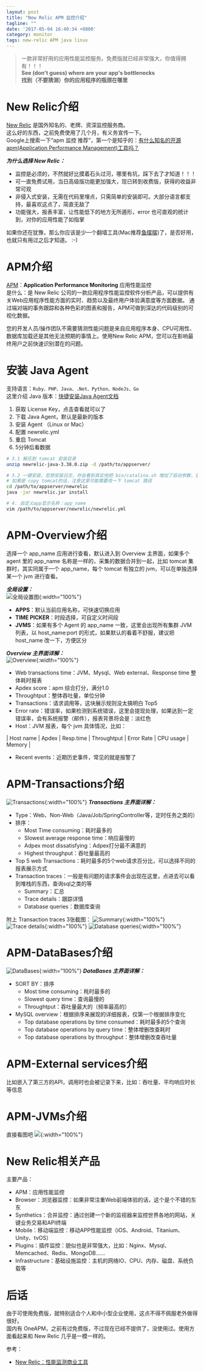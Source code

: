 ```yaml
---
layout: post
title: "New Relic APM 监控介绍"
tagline: ""
date: '2017-05-04 16:40:34 +0800'
category: monitor
tags: new-relic APM java linux
---
```

> 一款非常好用的应用性能监控服务。免费版就已经非常强大，你值得拥有！！！    
> **See (don't guess) where are your app's bottlenecks**  
> **找到（不要猜测）你的应用程序的瓶颈在哪里**

# New Relic介绍
[New Relic](https://newrelic.com/) 是国外知名的、老牌、资深监控服务商。  
这么好的东西，之前免费使用了几个月，有义务宣传一下。  
Google上搜索一下“apm 监控 推荐”，第一个是知乎的：[有什么知名的开源apm(Application Performance Management)工具吗？](https://www.zhihu.com/question/27994350)

***为什么选择 New Relic：***  
- 监控是必须的，不然就好比摸着石头过河，哪里有坑，踩下去了才知道！！！
- 可一直免费试用，当日高级版功能更加强大，现已转到收费版，获得的收益非常可观
- 非侵入式安装，无需在代码里埋点，只需简单的安装即可。大部分语言都支持，最喜欢这点了，简直无敌了
- 功能强大，报表丰富，让性能低下的地方无所遁形，error 也可直观的统计到，对你的应用性能了如指掌

如果你还在犹豫，那么你应该是少一个翻墙工具(Mac推荐[鱼摆摆](https://ybb1024.com/))了，是否好用，也就只有用过之后才知道。 :-)

# APM介绍
[APM](https://docs.newrelic.com/docs/apm/new-relic-apm/getting-started/introduction-new-relic-apm)：**Application Performance Monitoring**  应用性能监控    
是什么：是 New Relic 公司的一款应用程序性能监控软件分析产品，可以提供有关Web应用程序性能方面的实时、趋势以及最终用户体验满意度等方面数据。 通过端对端的事务跟踪和各种色彩的图表和报告，APM可做到深达的代码级别的可视化数据。

您的开发人员/操作团队不需要猜测性能问题是来自应用程序本身、CPU可用性、数据库加载还是其他无法预期的事情上。使用New Relic APM，您可以在影响最终用户之前快速识别潜在的问题。


# 安装 Java Agent
支持语言：`Ruby、PHP、Java、.Net、Python、NodeJs、Go`    
这里介绍 Java 版本：[快捷安装Java Agent文档](https://rpm.newrelic.com/accounts/1488405/applications/setup)   
1. 获取 License Key，点击查看就可以了
2. 下载 Java Agent，默认是最新的版本
3. 安装 Agent （Linux or Mac）   
4. 配置 newrelic.yml
5. 重启 Tomcat
6. 5分钟后看数据

```bash
# 3.1 解压到 tomcat 安装目录
unzip newrelic-java-3.38.0.zip -d /path/to/appserver/

# 3.2 一键安装，忽悠安装日志，你会看到其实他把 bin/catalina.sh 增加了启动参数，里面搜索 newrelic 就能找到了
# 如果是 copy tomcat的话，注意这里可能需要改一下 tomcat 路径
cd /path/to/appserver/newrelic
java -jar newrelic.jar install

# 4. 自定义app显示名称：app_name
vim /path/to/appserver/newrelic/newrelic.yml
```

# APM-Overview介绍
选择一个 app_name 应用进行查看，默认进入到 Overview 主界面，如果多个 agent 里的 app_name 名称是一样的，采集的数据合并到一起，比如 tomcat 集群时，其实同属于一个 app_name，每个 tomcat 有独立的 jvm，可以在单独选择某一个 jvm 进行查看。

***全局设置：***  
![全局设置图](http://on6gnkbff.bkt.clouddn.com/20170504122404_new-relic-apm-globle-settings.png){:width="100%"}
- **APPS**：默认当前应用名称，可快速切换应用
- **TIME PICKER**：时段选择，可自定义时间段
- **JVMS**：如果有多个 Agent 的 app_name 一致，这里会出现所有集群 JVM 列表，以 host_name:port 的形式，如果默认的看着不舒服，建议把 host_name 改一下，方便区分

***Overview 主界面详解：***  
![Overview](http://on6gnkbff.bkt.clouddn.com/20170503063912_new-relic-apm-summary.png){:width="100%"}
- Web transactions time：JVM、Mysql、Web external、Response time 整体耗时报表
- Apdex score：apm 综合打分，满分1.0
- Throughtput：整体吞吐量，单位分钟
- Transactions：请求调用等，这块展示规则没太搞明白 Top5
- Error rate：错误率，如果检测到系统错误，这里会提现处理，如果达到一定错误率，会有系统报警（邮件），报表背景将会是：淡红色
- Host：JVM 报表，每个 jvm 具体情况，比如：  

| Host name | Apdex | Resp.time | Throughtput | Error Rate | CPU usage | Memory |

- Recent events：近期历史事件，常见的就是报警了

# APM-Transactions介绍
![Transactions](http://on6gnkbff.bkt.clouddn.com/20170503063913_new-relic-apm-transactions.png){:width="100%"}
***Transactions 主界面详解：***   
- Type：Web、Non-Web（Java/Job/SpringController等，定时任务之类的）
- 排序：
    - Most Time consuming：耗时最多的
    - Slowest average response time：响应最慢的
    - Adpex most dissatisfying：Adpex打分最不满意的
    - Highest throughput：吞吐量最高的
- Top 5 web Transactions：耗时最多的5个web请求百分比，可以选择不同的报表展示方式
- Transaction traces：一般是有问题的请求事件会出现在这里，点进去可以看到堆栈的东西，查询sql之类的等
    - Summary：汇总
    - Trace details：跟踪详情
    - Database queries：数据库查询

附上 Transaction traces 3张截图：
![Summary](http://on6gnkbff.bkt.clouddn.com/20170504153559_apm-transaction-traces-summary.png){:width="100%"}
![Trace details](http://on6gnkbff.bkt.clouddn.com/20170504153558_apm-transaction-traces-details.png){:width="100%"}
![Database queries](http://on6gnkbff.bkt.clouddn.com/20170504153556_apm-transaction-traces-db-queries.png){:width="100%"}

# APM-DataBases介绍
![DataBases](http://on6gnkbff.bkt.clouddn.com/20170503063911_new-relic-apm-databases.png){:width="100%"}
***DataBases 主界面详解：***
- SORT BY：排序
    - Most time consuming：秏时最多的
    - Slowest query time：查询最慢的
    - Throughtput：吞吐量最大的（频率最高的）
- MySQL overview：根据排序来展现的详细报表，仅第一个根据排序变化
    - Top database operations by time consumed：耗时最多的5个查询
    - Top database operations by query time：整体增删改查耗时
    - Top database operations by throughput：整体增删改查吞吐量

# APM-External services介绍
比如嵌入了第三方的API，调用时也会被记录下来，比如：吞吐量、平均响应时长等信息

# APM-JVMs介绍
直接看图吧
![](http://on6gnkbff.bkt.clouddn.com/20170504160439_new-relic-apm-jvms.png){:width="100%"}

# New Relic相关产品
主要产品：  
- APM：应用性能监控
- Browser：浏览器监控：如果非常注重Web前端体验的话，这个是个不错的东东
- Synthetics：合并监控：通过创建一个新的监视器来监控世界各地的网站，关键业务交易和API终端
- Mobile：移动端监控：移动APP性能监控（iOS、Android、Titanium、Unity、tvOS）
- Plugins：插件监控：貌似也是非常强大，比如：Nginx、Mysql、Memcached、Redis、MongoDB......
- Infrastructure：基础设施监控：主机的网络IO、CPU、内存、磁盘、系统负载等

# 后话
由于可使用免费版，就特别适合个人和中小型企业使用，这点不得不佩服老外做得很好。   
国内有 OneAPM，之前有过免费版，不过现在已经不提供了，没使用过。使用方面看起来和 New Relic 几乎是一模一样的。

参考：
- [New Relic：性能监测商业工具](http://hao.jobbole.com/new-relic/)

